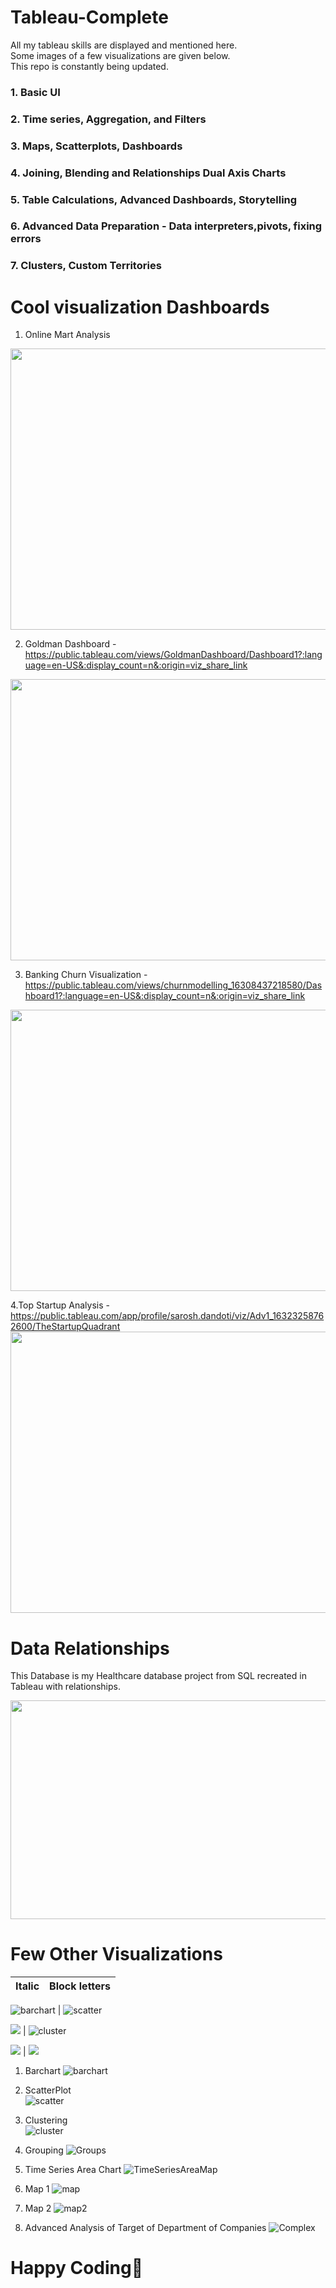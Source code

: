 # Tableau-Complete
All my tableau skills are displayed and mentioned here.  
Some images of a few visualizations are given below.  
This repo is constantly being updated.

### 1. Basic UI
### 2. Time series, Aggregation, and Filters
### 3. Maps, Scatterplots, Dashboards
### 4. Joining, Blending and Relationships Dual Axis Charts
### 5. Table Calculations, Advanced Dashboards, Storytelling
### 6. Advanced Data Preparation - Data interpreters,pivots, fixing errors
### 7. Clusters, Custom Territories

# Cool visualization Dashboards

1. Online Mart Analysis 
<img src="https://user-images.githubusercontent.com/75985765/136879679-3caac040-ff72-4def-9335-e1c82c0f875e.png" width="750" height="450">


2. Goldman Dashboard - https://public.tableau.com/views/GoldmanDashboard/Dashboard1?:language=en-US&:display_count=n&:origin=viz_share_link
<img src="https://user-images.githubusercontent.com/75985765/134329337-1fb5cf03-3694-4aff-83fa-df07ba243d51.png" width="750" height="450">


3. Banking Churn Visualization - https://public.tableau.com/views/churnmodelling_16308437218580/Dashboard1?:language=en-US&:display_count=n&:origin=viz_share_link
<img src="https://user-images.githubusercontent.com/75985765/134329349-a28c8a7a-0a9d-4b8a-809d-2d28838ca0cd.png" width="750" height="450">


4.Top Startup Analysis - https://public.tableau.com/app/profile/sarosh.dandoti/viz/Adv1_16323258762600/TheStartupQuadrant
<img src="https://user-images.githubusercontent.com/75985765/134608217-c7b47b83-a3d1-4ad8-bdab-6641be7078d2.png" width="750" height="450">


# Data Relationships
This Database is my Healthcare database project from SQL recreated in Tableau with relationships.

<img src="https://user-images.githubusercontent.com/75985765/136703047-6316235c-9e7f-4845-bf30-d5f4165b1992.png" width="600" height="350">


# Few Other Visualizations

| Italic             |  Block letters |
:-------------------------:|:-------------------------:
![barchart](https://user-images.githubusercontent.com/75985765/134331940-88a818bd-ee28-41fa-adb8-1a36f3311234.png)
  |  ![scatter](https://user-images.githubusercontent.com/75985765/134331981-b5418b80-551c-4af7-a841-5d0493320398.png)

![](outputs/output_Biotouch/18-15_02-02-2018/Verification/ITALIC/ITALIC_movementPoints_notbalanced_roc.png)  |  ![cluster](https://user-images.githubusercontent.com/75985765/134332044-0afe466c-e3c1-461a-ac3d-6de2c5649f8a.png)  

![](outputs/output_Biotouch/18-15_02-02-2018/Verification/ITALIC/ITALIC_movementPoints_notbalanced_frrVSfpr.png)  |  ![](outputs/output_Biotouch/18-15_02-02-2018/Verification/BLOCK_LETTERS/BLOCK_LETTERS_movementPoints_notbalanced_frrVSfpr.png)

1. Barchart
![barchart](https://user-images.githubusercontent.com/75985765/134331940-88a818bd-ee28-41fa-adb8-1a36f3311234.png)

2. ScatterPlot  
![scatter](https://user-images.githubusercontent.com/75985765/134331981-b5418b80-551c-4af7-a841-5d0493320398.png)

3. Clustering  
![cluster](https://user-images.githubusercontent.com/75985765/134332044-0afe466c-e3c1-461a-ac3d-6de2c5649f8a.png)  
 
4. Grouping
![Groups](https://user-images.githubusercontent.com/75985765/134332079-80c1cac0-f97d-457f-b0ea-b02229e9eeac.png)

5. Time Series Area Chart
![TimeSeriesAreaMap](https://user-images.githubusercontent.com/75985765/134332135-5e46e379-1530-43db-bf1d-79d9ae704718.png)

6. Map 1
![map](https://user-images.githubusercontent.com/75985765/134332196-b15b8f98-1308-4823-92ac-b266a390ca81.png)

7. Map 2 
![map2](https://user-images.githubusercontent.com/75985765/134332225-d2bd4b17-a908-47a1-a7d2-14aa3aaf7f32.png)

8. Advanced Analysis of Target of Department of Companies
![Complex](https://user-images.githubusercontent.com/75985765/134332328-d5c7ab3d-6742-4f86-b989-29c77845e290.png)


# Happy Coding🙂
